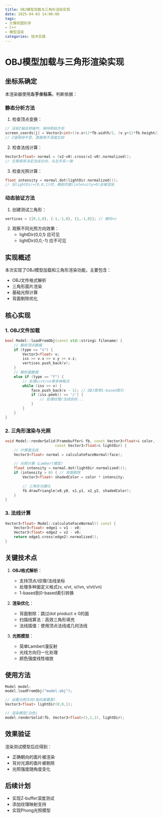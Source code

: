```yaml
---
title: OBJ模型加载与三角形渲染实现
date: 2025-04-03 14:00:00  
tags:
- 计算机图形学  
- C++
- 模型渲染
categories: 技术实践
---
```


# OBJ模型加载与三角形渲染实现

## 坐标系确定
本渲染器使用**左手坐标系**，判断依据：

### 静态分析方法
1. 检查顶点变换：
```cpp
// 没有Z轴反转操作，保持原始方向
screen_coords[j] = Vector2<int>((v.x+1)*fb.width/2, (v.y+1)*fb.height/2);
// Z值保持不变，直接用于深度比较
```

2. 检查法线计算：
```cpp
Vector3<float> normal = (v2-v0).cross(v1-v0).normalized();
// 叉乘顺序决定法线方向，与左手系一致
```

3. 检查光照计算：
```cpp
float intensity = normal.dot(lightDir.normalized());
// 当lightDir=(0,0,1)时，朝前的面(intensity>0)会被渲染
```

### 动态验证方法
1. 创建测试三角形：
```cpp
vertices = {{0,1,0}, {-1,-1,0}, {1,-1,0}}; // 朝向+z
```
2. 观察不同光照方向效果：
   - lightDir(0,0,1) 应可见
   - lightDir(0,0,-1) 应不可见

## 实现概述
本次实现了OBJ模型加载和三角形渲染功能，主要包含：
- OBJ文件格式解析
- 三角形面片渲染
- 基础光照计算
- 背面剔除优化

## 核心实现

### 1. OBJ文件加载
```cpp
bool Model::loadFromObj(const std::string& filename) {
    // 解析顶点数据
    if (type == "v") {
        Vector3<float> v;
        iss >> v.x >> v.y >> v.z;
        vertices.push_back(v);
    }
    // 解析面数据
    else if (type == "f") {
        // 处理v/vt/vn等多种格式
        while (iss >> v) {
            face.push_back(v - 1); // OBJ使用1-based索引
            if (iss.peek() == '/') {
                // 处理纹理/法线坐标...
            }
        }
    }
}
```

### 2. 三角形渲染与光照
```cpp
void Model::renderSolid(Framebuffer& fb, const Vector3<float>& color, 
                       const Vector3<float>& lightDir) {
    // 计算面法线
    Vector3<float> normal = calculateFaceNormal(face);
    
    // 光照计算（Lambert模型）
    float intensity = normal.dot(lightDir.normalized());
    if (intensity > 0) { // 背面剔除
        Vector3<float> shadedColor = color * intensity;
        
        // 三角形光栅化
        fb.drawTriangle(x0,y0, x1,y1, x2,y2, shadedColor);
    }
}
```

### 3. 法线计算
```cpp
Vector3<float> Model::calculateFaceNormal() const {
    Vector3<float> edge1 = v1 - v0;
    Vector3<float> edge2 = v2 - v0;
    return edge1.cross(edge2).normalized();
}
```

## 关键技术点

1. **OBJ格式解析**：
   - 支持顶点/纹理/法线坐标
   - 处理多种面定义格式(v, v/vt, v//vn, v/vt/vn)
   - 1-based到0-based索引转换

2. **渲染优化**：
   - 背面剔除：跳过dot product ≤ 0的面
   - 扫描线算法：高效三角形填充
   - 法线插值：使用顶点法线或几何法线

3. **光照模型**：
   - 简单Lambert漫反射
   - 光线方向归一化处理
   - 颜色强度线性缩放

## 使用方法

```cpp
Model model;
model.loadFromObj("model.obj");

// 设置光照方向(指向屏幕里)
Vector3<float> lightDir(0,0,1); 

// 渲染模型(白色)
model.renderSolid(fb, Vector3<float>(1,1,1), lightDir);
```

## 效果验证
渲染测试模型后应得到：
- 正确朝向的面片被渲染
- 背对光源的面片被剔除
- 光照强度随角度变化

## 后续计划
- 实现Z-buffer深度测试
- 添加纹理映射支持
- 实现Phong光照模型
